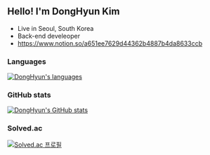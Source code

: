 ## Hello! I'm DongHyun Kim

 * Live in Seoul, South Korea
 * Back-end develeoper
 * https://www.notion.so/a651ee7629d44362b4887b4da8633ccb

### Languages
[![DongHyun's languages](https://github-readme-stats.vercel.app/api/top-langs/?username=DHKim96&theme=dracula&layout=compact&hide=javascript,html,jupyter%20notebook&exclude_repo=python-vaction)](https://github.com/anuraghazra/github-readme-stats)

### GitHub stats
[![DongHyun's GitHub stats](https://github-readme-stats.vercel.app/api?username=DHKim96&show_icons=true&theme=cobalt&count_private=true)](https://github.com/anuraghazra/github-readme-stats)

### Solved.ac
[![Solved.ac
프로필](http://mazassumnida.wtf/api/v2/generate_badge?boj=dkansk4801)](https://solved.ac/dkansk4801)

<!--
**DHKim96/DHKim96** is a ✨ _special_ ✨ repository because its `README.md` (this file) appears on your GitHub profile.

Here are some ideas to get you started:

- 🔭 I’m currently working on ...
- 🌱 I’m currently learning ...
- 👯 I’m looking to collaborate on ...
- 🤔 I’m looking for help with ...
- 💬 Ask me about ...
- 📫 How to reach me: ...
- 😄 Pronouns: ...
- ⚡ Fun fact: ...
-->
